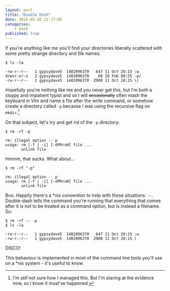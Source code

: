 ```yaml
---
layout: post
title: "Double Dash"
date: 2016-05-26 21:17:08
categories:
    - bash
published: true
---
```


If you're anything like me you'll find your directories liberally scattered
with some pretty strange directory and file names.

```
$ ls -la

-rw-r--r--   1 gypsydave5  1482096370   647 11 Oct 20:15 :w
drwxr-xr-x   2 gypsydave5  1482096370    68 10 Feb 08:55 -p/
-rw-r--r--   1 gypsydave5  1482096370  2900 11 Oct 20:15 \(
```

Hopefully you're nothing like me and you never get this, but I'm both a sloppy
and impatient typist and so I will <del>occasionally</del> often mash the
keyboard in Vim and name a file after the write command, or somehow create
a directory called `-p` because I was using the recursive flag on `mkdir`.[^1]

On that subject, let's try and get rid of the `-p` directory:

```
$ rm -rf -p

rm: illegal option -- p
usage: rm [-f | -i] [-dPRrvW] file ...
       unlink file
```

Hmmm, that sucks. What about...

```
$ rm -rf "-p"

rm: illegal option -- p
usage: rm [-f | -i] [-dPRrvW] file ...
       unlink file
```

Boo. Happily there's a \*nix convention to help with these situations: `--`.
Double-dash tells the command you're running that everything that comes after
it is not to be treated as a command option, but is instead a filename. So:

```
$ rm -rf -- -p
$ ls -la

-rw-r--r--   1 gypsydave5  1482096370   647 11 Oct 20:15 :w
-rw-r--r--   1 gypsydave5  1482096370  2900 11 Oct 20:15 (
```

DISCO!

This behaviour is implemented in most of the command line tools you'll use on
a \*nix system - it's useful to know.

[^1]: I'm _still_ not sure how I managed this. But I'm staring at the evidence now, so I know it must've happened.

